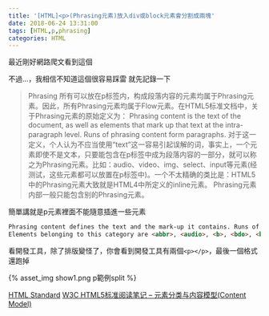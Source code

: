 ```yaml
---
title: '[HTML]<p>(Phrasing元素)放入div或block元素會分割成兩塊'
date: 2018-06-24 13:31:00
tags: [HTML,p,phrasing]
categories: HTML
---
```


最近剛好網路爬文看到這個

不過...，我相信不知道這個很容易踩雷
就先記錄一下

<!--more-->

>Phrasing
所有可以放在p标签内，构成段落内容的元素均属于Phrasing元素。因此，所有Phrasing元素均属于Flow元素。在HTML5标准文档中，关于Phrasing元素的原始定义为：
    Phrasing content is the text of the document, as well as elements that mark up that text at the intra-paragraph level. Runs of phrasing content form paragraphs.
对于这一定义，个人认为不应当使用“text”这一容易引起误解的词，事实上，一个元素即使不是文本，只要能包含在p标签中成为段落内容的一部分，就可以称之为Phrasing元素。比如：audio、video、img、select、input等元素(经测试，这些元素都可以放置在p标签中)。一个不太精确的类比是：HTML5中的Phrasing元素大致就是HTML4中所定义的inline元素。
Phrasing元素内部一般只能包含别的Phrasing元素。


簡單講就是p元素裡面不能隨意插進一些元素

```html
Phrasing content defines the text and the mark-up it contains. Runs of phrasing content make up paragraphs.
Elements belonging to this category are <abbr>, <audio>, <b>, <bdo>, <br>, <button>, <canvas>, <cite>, <code>, <command>, <data>, <datalist>, <dfn>, <em>, <embed>, <i>, <iframe>, <img>, <input>, <kbd>, <keygen>, <label>, <mark>, <math>, <meter>, <noscript>, <object>, <output>, <progress>, <q>, <ruby>, <samp>, <script>, <select>, <small>, <span>, <strong>, <sub>, <sup>, <svg>, <textarea>, <time>, <var>, <video>, <wbr> and plain text (not only consisting of white spaces characters).
```

看開發工具，除了排版變怪了，你會看到開發工具有兩個`<p></p>`，最後一個格式還跑掉

{% asset_img show1.png p範例split %}

[HTML Standard](https://html.spec.whatwg.org/multipage/grouping-content.html#the-p-element)
[W3C HTML5标准阅读笔记 – 元素分类与内容模型(Content Model)](http://blog.shaochuancs.com/w3c-html5-content-model/)